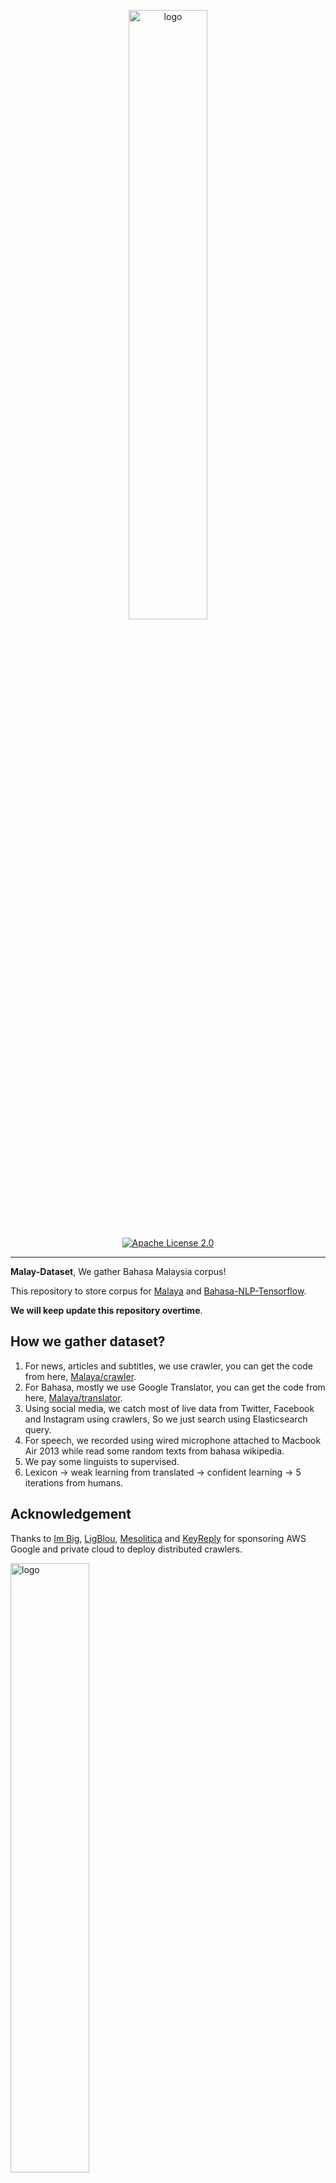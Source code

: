 <p align="center">
    <a href="#readme">
        <img alt="logo" width="50%" src="wordcloud.png">
    </a>
</p>
<p align="center">
  <a href="https://github.com/huseinzol05/Malaya-Dataset/blob/master/LICENSE"><img alt="Apache License 2.0" src="https://img.shields.io/badge/License-Apache--2.0-yellow.svg"></a>
</p>

---

**Malay-Dataset**, We gather Bahasa Malaysia corpus! 

This repository to store corpus for [Malaya](https://github.com/huseinzol05/Malaya) and [Bahasa-NLP-Tensorflow](https://github.com/huseinzol05/Bahasa-NLP-Tensorflow). 

**We will keep update this repository overtime**.

## How we gather dataset?

1. For news, articles and subtitles, we use crawler, you can get the code from here, [Malaya/crawler](https://github.com/huseinzol05/Malaya/tree/master/misc/crawl).
2. For Bahasa, mostly we use Google Translator, you can get the code from here, [Malaya/translator](https://github.com/huseinzol05/Malaya/tree/master/misc/translator).
3. Using social media, we catch most of live data from Twitter, Facebook and Instagram using crawlers, So we just search using Elasticsearch query.
4. For speech, we recorded using wired microphone attached to Macbook Air 2013 while read some random texts from bahasa wikipedia.
5. We pay some linguists to supervised.
6. Lexicon -> weak learning from translated -> confident learning -> 5 iterations from humans.

## Acknowledgement

Thanks to [Im Big](https://www.facebook.com/imbigofficial/), [LigBlou](https://www.facebook.com/ligblou), [Mesolitica](https://mesolitica.com/) and [KeyReply](https://www.keyreply.com/) for sponsoring AWS Google and private cloud to deploy distributed crawlers.

<img alt="logo" width="50%" src="https://malaya-dataset.s3-ap-southeast-1.amazonaws.com/ligblou-mesolitca-keyreply.png">

## Table of contents
  * [Corpus](#corpus)
    * [Audience Nationality](#audience-nationality)
    * [Translated Emotion](#Translated-Emotion)
    * [Twitter Emotion](#Twitter-Emotion)
    * [Gender](#gender)
    * [Insincere question](#insincere-question)
    * [Irony](#irony)
    * [Language Detection](#language-detection)
    * [Malaysia Entities](#malaysia-entities)
    * [Malaysia Topics](#malaysia-topics)
    * [Political landscape](#political-landscape)
    * [Sarcastic news-headline](#sarcastic-news-headline)
    * [Subjectivity](#subjectivity)
    * [Toxicity-small](#toxicity-small)
    * [Toxicity-large](#toxicity-large)
  * [Crawl](#crawl)
    * [Foodpanda](#foodpanda)
    * [Klook](#klook)
    * [IIUM-Confession](#iium-confession)
    * [Wattpad](#wattpad)
    * [Academia PDF](#academia-pdf)
    * [ticket2u](#ticket2u)
  * [Dictionary](#dictionary)
    * [73k English-Malay](#73k-english-malay)
    * [200k English-Malay](#200k-english-malay)
    * [90k synonym](#90k-synonym)
    * [Dictionary, 24550 unique words](#dictionary-24550-unique-words)
    * [Dialect](#dialect)
    * [Ngrams](#ngrams)
  * [Dumping](#dumping)
    * [Karangan sekolah](#karangan-sekolah)
    * [Wikipedia](#wikipedia-1)
    * [Instagram](#instagram)
    * [Twitter](#twitter-1)
    * [Public news](#public-news)
    * [Parliament](#parliament)
    * [Singlish text](#singlish-text)
    * [Singapore news](#singapore-news)
    * [Subtitle](#subtitle)
  * [English-Malay translation](#english-malay-translation)
  * [Lexicon](#lexicon)
    * [Sentiment](#sentiment)
    * [Emotion](#emotion)
  * [News](#news)
    * [Fake News](#fake-news)
    * [Crawled News](#crawled-news)
    * [30k News](#30k-news)
    * [Articles](#articles)
  * [Normalization](#normalization)
    * [Normalize](#normalize)
    * [Stemmer](#stemmer)
  * [Optical Character Recognition](#optical-character-recognition)
    * [Malay-to-Jawi](#malay-to-jawi)
    * [Malay handwriting (Satisfy-Regular)](#malay-handwriting-satisfy-regular)
  * [Question-Answer](#question-answer)
    * [General](#general)
    * [SQUAD](#squad)
    * [Natural Questions](#Natural-Questions)
  * [Sentiment](#sentiment-1)
    * [Local News](#local-news)
    * [Twitter](#twitter)
    * [Translated Twitter](#Translated-Twitter)
    * [Translated Multidomain](#Translated-Multidomain)
    * [Translated Polarity](#Translated-Polarity)
  * [Speech](#speech)
    * [Tolong sebut](#tolong-sebut)
    * [Wikipedia](#wikipedia)
    * [Manglish](#manglish)
  * [Summarization](#summarization)
    * [CNN News](#cnn-news)
    * [Gigawords](#gigawords)
    * [Multinews](#multinews)
    * [Semisupervised](#semisupervised)
  * [Tagging](#tagging)
    * [Dependency](#dependency)
    * [Part-of-Speech](#part-of-speech)
    * [Entities](#entities-json)
  * [Text-similarity](#text-similarity)
    * [Quora](#quora)
    * [SNLI](#snli)
  * [Suggestion](#suggestion)
  * [Citation](#citation)
  * [Donation](#donation)

## [Corpus](corpus)

#### [Audience Nationality](corpus/audience)

Total size: 246 KB

1. constituency
2. national

#### [Translated Emotion](corpus/emotion/translate)

Total size: 7.2 MB

1. Anger
2. Fear
3. Joy
4. Love
5. Sadness
6. Surprise

#### [Twitter Emotion](corpus/emotion/lexicon)

Total size: 27.4 MB

1. Anger, 108813 rows
2. Fear, 20316 rows
3. Happy, 30962 rows
4. love, 20783 rows
5. Sadness, 26468 rows
6. Surprise, 13107 rows

#### [Gender](corpus/gender)

Total size: 2.2 MB

1. Unknown
2. Male
3. Female
4. Brand

#### [Insincere question](corpus/insincere-question)

Total size: 60.4 MB

1. Negative
2. Positive

#### [Irony](corpus/irony)

Total size: 465 KB

1. Positive
2. Negative

#### [Language-detection](corpus/language-detection)

1. english
2. malay
3. indonesia
4. rojak
5. manglish
6. others

sublanguages,

1. malay
2. kedah
3. johor
4. melaka
5. terengganu
6. sarawak
7. negeri-sembilan
8. kelantan
9. pahang
10. perak
11. sabah

#### [Malaysia-entities](corpus/malaysia-entities)

Social media texts related to Malaysia entities.

Total size: 190.1 MB

<details><summary>Complete list (210 entities)</summary>

1. mahathir
2. anwar ibrahim
3. najib razak
4. pakatan harapan
5. syed saddiq
6. parti keadilan rakyat
7. umno
8. barisan nasional
9. parti islam semalaysia
10. nurul izzah
11. tunku ismail idris
12. mca
13. democratic action party
14. parti amanah
15. ppbm
16. mic
17. tun daim zainuddin
18. datuk seri abdul hadi awang
19. majlis pakatan harapan
20. wan azizah
21. parti pribumi bersatu malaysia
22. datuk seri azmin ali
23. datuk johari abdul
24. tengku razaleigh hamzah
25. tan sri dr rais yatim
26. rafizi ramli
27. bersatu
28. bernama
29. donald trump
30. perkasa
31. tan sri mokhzani mahathir
32. rais yatim
33. anthony loke siew fook
34. rosmah mansur
35. arul kanda
36. zeti aziz
37. robert kuok
38. hassan merican
39. ks jomo
40. jho low
41. kadir jasin
42. zakir naik
43. bung mokhtar
44. shafie apdal
45. ariff md yusof
46. felda
47. dato vida
48. jabatan perancangan bandar desa
49. jabatan perdana menteri malaysia
50. kementerian kewangan malaysia
51. kementerian dalam negeri malaysia
52. kementerian perdagangan dalam negeri hal ehwal pengguna malaysia
53. kementerian luar negeri malaysia
54. kementerian pertahanan malaysia
55. kementerian pendidikan malaysia
56. kementerian pembangunan luar bandar
57. kementerian kerja raya malaysia
58. kementerian kesihatan malaysia
59. kementerian komunikasi multimedia malaysia
60. kementerian perumahan kerajaan tempatan malaysia
61. kementerian pelancongan kebudayaan malaysia
62. kementerian pengangkutan malaysia
63. kementerian pembangunan wanita keluarga masyarakat malaysia
64. kementerian pertanian industri asas tani
65. kementerian perusahaan perladangan komoditi
66. kementerian perdagangan antarabangsa industri
67. kementerian sains teknologi inovasi malaysia
68. kementerian sumber manusia malaysia
69. kementerian sumber asli alam sekitar malaysia
70. kementerian wilayah persekutuan malaysia
71. kementerian tenaga teknologi hijau air malaysia
72. jabatan perkhidmatan awam malaysia
73. jabatan kemajuan islam (jakim) department of islamic development
74. jabatan parlimen malaysia
75. agensi kelayakan malaysia
76. agensi penguatkuasaan maritim malaysia
77. bahagian istiadat urusetia persidangan antarabangsa
78. bahagian hal ehwal undang-undang
79. bahagian kabinet perlembangan perhubungan antara kerajaan
80. bahagian kemajuan wilayah persekutuan perancangan lembah klang
81. bahagian keselamatan negara
82. bahagian pengurusan hartanah
83. bahagian pengurusan perkhidmatan sumber manusia
84. bahagian penyelidikan
85. biro bantuan guaman
86. biro pengaduan awam
87. biro tatanegara
88. istana negara
89. institut kefahaman islam malaysia
90. institut latihan kehakiman perundangan
91. pejabat ketua setiausaha negara
92. pejabat perdana menteri
93. jabatan peguam negara
94. majlis agama islam wilayah persekutuan
95. masjid negara
96. pejabat ketua pegawai keselamatan kerajaan malaysia
97. pejabat setiausaha persekutuan sabah
98. perpustakaan kuala lumpur
99. pejabat setiausaha persekutuan sarawak
100. lembaga tabung haji
101. penasihat sains
102. jabatan audit negara malaysia
103. jabatan pertahanan awam malaysia
104. suruhanjaya pengankutan awam darat
105. perbendaharaan malaysia
106. majlis tindakan ekonomik negara
107. jabatan perangkaan (jp) department of statistics
108. polis diraja malaysia
109. ikatan relawan rakyat malaysia
110. jabatan penjara malaysia
111. jabatan pendaftaran negara malaysia
112. lembaga penapisan filem
113. jabatan imigresen malaysia
114. suruhanjaya syarikat malaysia
115. suruhanjaya koperasi malaysia
116. perbadanan harta intelek malaysia
117. bank kerjasama rakyat malaysia
118. perbadanan nasional berhad
119. maktab koperasi malaysia
120. suruhanjaya persaingan malaysia
121. institut diplomasi hal ehwal luar negeri
122. angkatan tentera malaysia
123. tentera darat malaysia
124. tentera udara diraja malaysia
125. tentera laut diraja malaysia
126. program latihan khidmat negara
127. dewan bahasa pustaka
128. institut pendidikan guru malaysia
129. perbadanan tabung pendidikan tinggi nasional
130. institut terjemahan negara malaysia
131. kejora
132. felcra
133. risda
134. jabatan kerja raya malaysia
135. lembaga lebuhraya malaysia
136. lembaga jurutera malaysia
137. lembaga pembangunan industri pembinaan
138. institut jantung negara
139. klinik 1malaysia
140. insitut kanser negara
141. radio televisyen malaysia
142. suruhanjaya komunikasi multimedia malaysia
143. jabatan penerangan malaysia
144. jabatan perancangan bandar desa semenanjung malaysia
145. jabatan bomba penyelamat malaysia
146. jabatan perumahan negara
147. jabatan kerajaan tempatan
148. jabatan landskap negara
149. jabatan pengurusan sisa pepejal negara
150. tribunal perumahan pengurusan strata
151. perbadanan pengurusan sisa pepejal pembersihan awam
152. jabatan pelancongan malaysia
153. jabatan pengangkutan jalan
154. jabatan penerbangan awam
155. lembaga pelabuhan klang
156. jabatan laut malaysia
157. jabatan keselamatan jalan raya
158. lembaga pelabuhan kuantan
159. lembaga pelabuhan johor
160. lembaga pelabuhan pulau pinang
161. jabatan kebajikan masyarakat malaysia
162. institut penyelidikan kemajuan pertanian malaysia
163. lembaga kemajuan ikan malaysia
164. lembaga pemasaran pertanian persekutuan
165. jabatan pertanian malaysia
166. lembaga pertubuhan peladang
167. lembaga kemajuan pertanian kemubu
168. lembaga kemajuan pertanian muda
169. jabatan perikanan
170. jabatan perkhidmatan veterinar
171. lembaga perindustrian nanas malaysia
172. tabung ekonomi kumpulan usaha niaga
173. bank pertanian
174. lembaga minyak sawit malaysia
175. lembaga pembangunan pelaburan malaysia
176. agensi nuklear malaysia
177. institut penyelidikan teknologi nuklear malaysia
178. pusat sains negara
179. jabatan kimia malaysia
180. jabatan meteorologi malaysia
181. jabatan perkhidmatan awam
182. institut tadbiran awam negara
183. jabatan agama islam wilayah persekutuan
184. jabatan tenaga kerja semenanjung malaysia
185. jabatan alam sekitar
186. jabatan pengairan saliran
187. jabatan tanah galian wilayah persekutuan
188. jabatan perlindungan hidupan liar taman negara
189. dewan bandaraya kuala lumpur
190. perbadanan putrajaya
191. perbadanan labuan
192. jabatan bekalan air
193. jabatan perkhidmatan pembetungan
194. suruhanjaya tenaga
195. suruhanjaya perkhidmatan air negara
196. malaysian green technology corporation
197. yayasan hijau malaysia
198. mahkamah persekutuan
199. mahkamah syariah wilayah persekutuan
200. suruhanjaya perdagangan komoditi
201. suruhanjaya perkhidmatan awam
202. suruhanjaya perkhidmatan pendidikan
203. suruhanjaya pilihan raya
204. suruhanjaya pencegahan rasuah malaysia
205. tribunal perkhidmatan awam
206. unit khas teknologi tinggi
207. unit pemodenan tadbiran perancangan pengurusan malaysia
208. unit perancang ekonomi
209. unit penyelarasan pelaksanaan
210. urusetia persidangan antarabangsa protokol

</details>

#### [Malaysia Topics](corpus/malaysia-topics)

Social media texts related to Malaysia topics.

Total size: 322.4 MB

<details><summary>Complete list (249 topics)</summary>

1. ganja
2. orang asli
3. kaum cina
4. k-pop
5. kaum india
6. pos laju
7. hari raya aidilfitri
8. hari raya aidiladha
9. syarikat permulaan
10. isu tanah
11. kaum melayu
12. facebook
13. keluar parti
14. sabotaj parti
15. kotak undi
16. humanoid
17. kemalangan penumpang cedera
18. kemalangan maut
19. individu penjara
20. kes rogol
21. kes cabul
22. kes rompakan
23. kes ragut
24. cambridge analytica
25. kokain
26. bebas tahanan
27. sosial media
28. twitter
29. instagram
30. mati dipukul
31. pengedar dadah
32. kematian wabak
33. letupan bom
34. isu dadah
35. isu bmf
36. isu diesel
37. isu china
38. isu saudi arabia
39. unifi
40. piala thomas
41. fifa
42. bahasa pengaturcaraan
43. baling botol
44. perkahwinan kanak-kanak
45. produk berbahaya
46. musim durian
47. world cup
48. motogp
49. euro 2020
50. ask me a question
51. thai cave
52. racist
53. bola sepak
54. hockey
55. sepak takraw
56. reformasi
57. deepavali
58. chinese new year
59. lazada sells
60. shopee sells
61. e-sport
62. valve corporation
63. dota2
64. counter strike global-offensive
65. asean football organization
66. blackpink
67. kecurian kereta
68. kecurian motosikal
69. youtube rewind
70. pewdiepie
71. isu tiket
72. kuota haji
73. tsunami
74. kes lemas
75. kes buang bayi
76. kes pecah rumah
77. paedophilia
78. kes luar nikah
79. kes tangkap basah
80. kes bawah umur
81. pdrm
82. 1mdb
83. gst
84. sst
85. tiga penjuru
86. pilihan raya umum
87. pilihan raya kecil
88. pusat daerah mangundi
89. masalah air
90. rumah mampu milik
91. pendidikan
92. sekolah
93. universiti
94. maktab rendah sains mara
95. kesihatan
96. hutang negara
97. ekonomi
98. sosial
99. menteri besar kedah
100. menteri besar perak
101. menteri besar perlis
102. menteri besar selangor
103. menteri besar johor
104. menteri besar kelantan
105. menteri besar terengganu
106. menteri besar negeri sembilan
107. felda
108. kwsp
109. sosco
110. bank malaysia
111. bank negara
112. perdana menteri
113. timbalan perdana menteri
114. menteri dalam negeri
115. menteri kewangan
116. menteri pertahanan
117. menteri belia dan sukan
118. majlis penasihat
119. skim peduli sihat
120. ptptn
121. projek mega
122. gaji minimum
123. menyiasat skandal
124. highway tol
125. tabung haji
126. tentera malaysia
127. infrastruktur
128. kos sara hidup
129. pengangkutan awam
130. perkhidmatan awam
131. isu wanita
132. survei institut darul ehsan
133. inisiatif peduli rakyat
134. teknologi
135. internet
136. kecerdasan buatan
137. ahli dewan undangan negeri
138. suruhanjaya pilihan raya malaysia
139. kertas undi
140. akta pilihan raya
141. undi pos
142. undi rosak
143. harga minyak
144. petrol
145. subsidi kerajaan
146. mh370
147. gaji menteri
148. jabatan bubar
149. telekom malaysia
150. agama
151. lgbt
152. agama islam
153. masyarakat
154. liberalisme
155. kapitalisme
156. idealogi
157. parlimen
158. pusat transformasi bandar
159. institut diraja
160. tsunami fitnah
161. makro-ekonomi
162. mikro-ekonomi
163. pasaran saham malaysia
164. pendapatan negara
165. nilai ringgit jatuh
166. gaji median
167. bursa malaysia
168. malaysia baru
169. keluar parlimen
170. dewan rakyat
171. tabung harapan
172. isu singapura
173. isu rohingya
174. isu syria
175. malaysia-indonesia
176. isu gaza
177. isu palestin
178. isu yaman
179. harimau malaya
180. isu kuil
181. isu lynas
182. isu masjid
183. isu sosma
184. isu ecrl
185. royalti minyak
186. kes rasuah
187. kewangan dan perniagaan
188. saham dan komoditi
189. isu kerugian
190. bumiputera
191. alam sekitar
192. isu kemiskinan
193. sumber asli
194. pertanian malaysia
195. pertanian durian
196. pertanian padi
197. pertanian getah
198. pertanian kelapa sawit
199. pertanian pisang
200. pertanian nenas
201. akuakultur malaysia
202. hortikultur malaysia
203. icerd
204. yang di-pertuan agong
205. perlembagaan malaysia
206. malaysia airlines
207. malaysia airport
208. kuala lumpur international airport
209. malacca airport
210. bintulu airport
211. kota kinabalu airport
212. kuching airport
213. labuan airport
214. lahad datu airport
215. langkawi airport
216. limbang airport
217. miri airport
218. penang airport
219. sandakan airport
220. sibu airport
221. sultan abdul halim airport
222. sultan haji ahmad shah airport
223. sultan azlan shah airport
224. sultan ismail petra airport
225. sultan mahmud airport
226. tawau airport
227. tioman airport
228. anggota bomba
229. angkatan tentera darat
230. angkatan tentera laut
231. angkatan tentera udara
232. anggota ambulans
233. anggota polis
234. perkhidmatan kehakiman
235. perkhidmatan am persekutuan
236. industri 4.0
237. kumpulan pengganas tempatan
238. kumpulan pengganas asing
239. sultan selangor
240. sultan kedah
241. sultan kelantan
242. sultan perlis
243. sultan johor
244. sultan negeri sembilan
245. sultan terengganu
246. pemilihan agong
247. isu plastik
248. gejala sosial
249. isytihar darurat

</details>

#### [Sarcastic news-headline](corpus/sarcastic-news-headline)

Total size: 1.78 MB

1. Positive
2. Negative

#### [Subjectivity](corpus/subjectivity)

Total size: 1.4 MB

1. Positive
2. Negative

#### [Toxicity-small](corpus/toxicity-small)

Total size: 69 MB

Toxicity-small is multilabels and multiclasses, prefer to use sigmoid / logistic.

1. toxic
2. severe toxic
3. obscene
4. threat
5. insult
6. identity hate

#### [Toxicity-large](corpus/toxicity-large)

Total size: 640 MB

Toxicity-large is multilabels and multiclasses, prefer to use sigmoid / logistic.

1. severe toxic
2. obscene
3. identity attack
4. insult
5. threat
6. asian
7. atheist
8. bisexual
9. black
10. buddhist
11. christian
12. female
13. heterosexual
14. hindu
15. homosexual, gay or lesbian
16. intellectual or learning disability
17. jewish
18. latino
19. male
20. muslim
21. other disability
22. other gender
23. other race or ethnicity
24. other religion
25. other sexual orientation
26. physical disability
27. psychiatric or mental illness
28. transgender
29. white
30. malay
31. chinese

#### [Political landscape](corpus/political-landscape)

Total size: 2 MB

1. Kerajaan (BN)
2. Pembangkang (PAS, DAP, PKR)

## [Crawl](crawl)

**This is crawled data, proceed with caution**.

#### [Foodpanda](crawl/foodpanda)

Crawled up to 4697 restaurants registered in https://www.foodpanda.my/.

Contain location, restaurant name, star rating, characteristics, delivery methods and food descriptions.

Total size: 94.1 MB

#### [Klook](crawl/klook)

Crawled up to 200 interesting locations from MY and SG klook.

Total size: 10.3 MB

#### [IIUM-Confession](crawl/iium-confession)

Crawled up to 20k confession posts.

Total size: 75.1 MB

#### [Wattpad](crawl/wattpad)

Crawled using keywords,

1. melayu
2. malaysia
3. seram
4. hantu
5. puisi
6. sajak
7. cerita

Crawled up to 7k fiction stories.

Total size: 97 MB

#### [Academia PDF](crawl/pdf)

Crawled up to 224 pdfs related to,

1. melayu
2. sejarah
3. etnik
4. bahasa
5. politik
6. makanan
7. idealogi

Total size: 50 MB

#### [ticket2u](crawl/ticket2u)

Contains 4282 events in Malaysia from 2017,

```python
{'row': {'rownum': '4282',
  'rowtotal': '4282',
  'rowpp': '18',
  'link': 'https://www.ticket2u.com.my/event/10223/emi-business-networking-3.0',
  'time': '4:00PM',
  'avatar': 'https://www.ticket2u.com.my/upload/event/listing/0-10223-8ce30523-200c-4bfa-98a9-daadd142989b-GYQ6_X.jpg',
  'datefrom106': '26 Oct 2017',
  'dateto106': '26 Oct 2017',
  'day': 'Thursday',
  'date': '26',
  'month': 'Oct',
  'year': '2017',
  'datefrom': '2017-10-26T16:00:00',
  'dateto': '2017-10-26T19:00:00',
  'active': '1',
  'id': '10223',
  'name': 'EMI Business Networking 3.0',
  'titlename': 'EMI Business Networking 3.0',
  'excerpt': '',
  'pid': '0',
  'basecurrency': 'RM',
  'online': '0',
  'countryid': '1',
  'stateid': '1',
  'areaid': '0',
  'locname': 'Denai Alam Recreational and Riding Club',
  'statename': 'WP Kuala Lumpur',
  'latitude': '3.150970999999999',
  'type': '619',
  'regboo': '0',
  'pricefrom': '75.00',
  'longitude': '101.51955099999998',
  'eventcat': 'Business Sharing and Networking Event',
  'eventcatcode': 'business',
  'eventsubcat': 'Networking',
  'eventsubcatcode': 'networking',
  'showdate': '1',
  'exclusive': '0',
  'notexclusive': '0',
  'issaleend': '1',
  'status': 'expired'}}
```

## [Dictionary](dictionary)

**_Not an official released from Dewan Bahasa._**

#### 73k English-Malay

Total size: 1.1 MB

Originally posted by Facebook, https://dl.fbaipublicfiles.com/arrival/dictionaries/en-ms.txt

#### [200k English-Malay](dictionary/200k-english-malay)

Total size: 6.9 MB

#### [90k synonym](dictionary/synonym)

Total size: 4.7 MB    

#### [Dictionary, 24550 unique words](dictionary/dictionary)

Total size: 428 KB

#### [Dialect](dictionary/dialect)

Glossaries for,

1. johor
2. kedah
3. kelantan
4. negeri sembilan
5. melaka
6. pahang
7. penang
8. sukuan

Its a html table structure from http://prpm.dbp.gov.my/Cari1?keyword=%3d&d=150348&

#### [Ngrams](dictionary/ngram)

Total size: 92 MB

Unigram and Bigram collected from news, structure,
```python
{'saya': 1000}
```

## [Dumping](dumping)

#### [Karangan sekolah](dumping/karangan-sekolah)

Total size: 221 KB

#### Wikipedia

Total size: 240.2 MB, 1663373 sentences, [download link](https://huseinhouse-storage.s3-ap-southeast-1.amazonaws.com/bert-bahasa/dumping-wiki-6-july-2019.json).

Total size: 255.1 MB, 1303844 sentences, [download link](https://huseinhouse-storage.s3-ap-southeast-1.amazonaws.com/bert-bahasa/dumping-wiki-20-july-2019.json).

**RAW**, Total size: 243.2 MB, 1748387 sentences, [download link](https://malaya-dataset.s3-ap-southeast-1.amazonaws.com/wikidump1-raw.json)

#### Instagram

Total size: 418.2 MB, 695571 sentences, [download link](https://huseinhouse-storage.s3-ap-southeast-1.amazonaws.com/bert-bahasa/dumping-instagram-6-july-2019.json).

#### [Twitter](dumping/twitter)

Total size: 3236.5 MB

#### Public news

Total size: 57.7 MB, 399251 sentences, [download link](https://huseinhouse-storage.s3-ap-southeast-1.amazonaws.com/bert-bahasa/dumping-news-6-july-2019.json).

#### Parliament

Total size: 46.7 MB, 252095 sentences, [download link](https://huseinhouse-storage.s3-ap-southeast-1.amazonaws.com/bert-bahasa/dumping-parliament-7-july-2019.json).

#### Singlish text

Singlish is a mix of Chinese, Bahasa, Tamil and majority English, singaporean slang.

Random crawled from different singaporean websites and blogs.

Total size: 1.2 GB, 19870766 sentences, [download link](https://huseinhouse-storage.s3-ap-southeast-1.amazonaws.com/bert-bahasa/singlish.txt).

Contributed by [brytjy](https://github.com/brytjy).

#### Singapore news

Total size: 213.1 MB, 1760382 sentences, [download link](https://huseinhouse-storage.s3-ap-southeast-1.amazonaws.com/bert-bahasa/sg-news.txt).

Contributed by [brytjy](https://github.com/brytjy).

#### [Subtitle](dumping/subtitle)

Total size: 1.5 MB

#### [Common-crawl](dumping/common-crawl)

List of `mse` language websites only. 

Total index size: 25.6 MB

Total website size: ~7.0 GB

**Please contact me personally to get entire data related**.

## [English-Malay translation](english-malay)

**Output from Google Translate.**

Total size: 91.2 MB

## [Lexicon](lexicon)

Malaya provided lexicon generator to induce new lexicons, https://malaya.readthedocs.io/en/latest/Lexicon.html

#### [sentiment](lexicon/sentiment.json)

```python
{'negative': ['str1','str2'], 'positive': ['str3','str4']}
```

#### [emotion](lexicon/emotion.json)

```python
{'anger': ['str1'], 'fear': ['str2'], 'joy': ['str3'], 'love': ['str4'], 'sadness': ['str5'], 'surprise': ['str6']}
```

## [News](news)

#### [Fake News](news/fake-news)

Total size: 122.2 MB

1. Negative
2. Positive

Malaysia fake news, contributed by [syazanihussin](https://github.com/syazanihussin/FLUX/tree/master/data)

#### [30k News](news/news-30k)

Total size: 66.6 MB

Crawled on Google news using these keywords,

```python
strings = [
    'bank negara OR kewangan malaysia OR kementerian kewangan',
    'mata wang malaysia OR bon malaysia OR saham malaysia',
    'perdagangan malaysia OR ekonomi malaysia OR sosial malaysia',
    'kementerian malaysia',
    'kaum melayu OR kaum cina',
    'stock market malaysia OR saham malaysia',
    'malaysia parliament OR parlimen malaysia',
    'asia OR asean',
    'malaysia property OR hartanah malaysia',
    'artis OR wanita',
    'pendidikan OR kesihatan OR infrastruktur'
    'dr mahathir OR wan zizah OR lim guan eng OR muhyiddin OR mohamad sabu OR azmin ali',
    'umno OR pkr OR mic OR barisan nasional OR parti amanah OR dap',
    'isu kerajaan OR isu pembangkang',
    'politik OR malaysia OR dunia OR bisnes',
    'sukan OR hiburan OR teknologi OR gaya hidup OR automotif'
    'johor OR kedah OR kelantan OR melaka',
    'negeri sembilan OR pahang OR pulau pinang OR perak',
    'perlis OR sabah OR sarawak OR selangor',
    'terengganu OR kuala lumpur OR labuan OR putrajaya',
]
```

#### [Crawled News](news/news-new)

Total size: 523.2 MB

<details><summary>Complete list (701 news)</summary>

1. Perayaan Cahaya
2. Perayaan Ponggal
3. Tahun Baru Hindu
4. angkat berat
5. anjing
6. antarabangsa
7. aplikasi malaysia
8. arnab
9. aset digital
10. babi
11. baca buku
12. badak sumbu
13. banjir
14. berenang
15. bina badan
16. bola baling
17. bola jaring
18. bola keranjang
19. boling padang
20. buaya
21. bulan
22. burung
23. dakwah islam
24. disinfeksi
25. dunia islam
26. ekonomi islam
27. gajah
28. galaksi
29. gelandangan
30. godam
31. hari krismas
32. harimau
33. hoki padang
34. hujan
35. ikan
36. islam nusantara
37. isu 1mdb
38. isu Suku Bagahak
39. isu Suku Bajau
40. isu Suku Brunei
41. isu Suku Iban
42. isu Suku Idahan
43. isu Suku Iranun
44. isu Suku Kadazandusun
45. isu Suku Lundayeh
46. isu Suku Murut
47. isu Suku Suluk
48. isu Suku Tidong
49. isu afghanistan
50. isu afrika
51. isu agama islam
52. isu agama
53. isu agensi kelayakan malaysia
54. isu agensi nuklear malaysia
55. isu agensi penguatkuasaan maritim malaysia
56. isu ahli dewan undangan negeri
57. isu airasia
58. isu akta pilihan raya
59. isu akuakultur malaysia
60. isu alam sekitar
61. isu amerika
62. isu anggota ambulans
63. isu anggota bomba
64. isu anggota polis
65. isu angkatan tentera laut
66. isu angkatan tentera malaysia
67. isu angkatan tentera udara
68. isu anthony loke siew fook
69. isu anwar ibrahim
70. isu apple
71. isu arab
72. isu argentina
73. isu ariff md yusof
74. isu arul kanda
75. isu asean football organization
76. isu ask me a question
77. isu australia
78. isu axiata
79. isu ayam penyet
80. isu ayam
81. isu baba dan nyonya
82. isu bahagian hal ehwal undang-undang
83. isu bahagian kabinet perlembangan perhubungan antara kerajaan
84. isu bahagian kemajuan wilayah persekutuan perancangan lembah klang
85. isu bahagian keselamatan negara
86. isu bahagian pengurusan hartanah
87. isu bahagian pengurusan perkhidmatan sumber manusia
88. isu bahagian penyelidikan
89. isu bahasa pengaturcaraan
90. isu baling botol
91. isu bangladesh
92. isu bank kerjasama rakyat malaysia
93. isu bank malaysia
94. isu bank negara
95. isu bank pertanian
96. isu barisan nasional
97. isu bebas tahanan
98. isu berjaya group
99. isu bernama
100. isu bersatu
101. isu bihun sup
102. isu bintulu airport
103. isu biro bantuan guaman
104. isu biro pengaduan awam
105. isu biro tatanegara
106. isu blackpink
107. isu bmw
108. isu bola sepak
109. isu boling
110. isu brazil
111. isu brunei
112. isu bumi
113. isu bumiputera
114. isu bung mokhtar
115. isu bursa malaysia
116. isu cambodia
117. isu cambridge analytica
118. isu celcom
119. isu chinese new year
120. isu cikgu
121. isu cimb
122. isu colombia
123. isu costa Rica
124. isu counter strike global-offensive
125. isu covid
126. isu cukai
127. isu daging
128. isu dato vida
129. isu datuk johari abdul
130. isu datuk seri abdul hadi awang
131. isu datuk seri azmin ali
132. isu deepavali
133. isu democratic action party
134. isu denmark
135. isu dewan bahasa pustaka
136. isu dewan bandaraya kuala lumpur
137. isu dewan rakyat
138. isu diabetes
139. isu digi
140. isu doktor
141. isu donald trump
142. isu dota2
143. isu e-sport
144. isu ekonomi
145. isu eropah
146. isu euro 2020
147. isu facebook
148. isu felcra
149. isu felda
150. isu fifa
151. isu finland
152. isu foodpanda
153. isu futsal
154. isu gaji median
155. isu gaji menteri
156. isu gaji minimum
157. isu gamuda berhad
158. isu ganja
159. isu gejala sosial
160. isu german
161. isu gimnastik
162. isu golf
163. isu google
164. isu grab
165. isu grabfood
166. isu gst
167. isu halal
168. isu harga minyak
169. isu hari raya aidiladha
170. isu hari raya aidilfitri
171. isu harimau malaya
172. isu hassan merican
173. isu highway tol
174. isu hockey
175. isu honda
176. isu hortikultur malaysia
177. isu humanoid
178. isu hutang negara
179. isu ibm
180. isu icerd
181. isu idealogi
182. isu ikan
183. isu ikatan relawan rakyat malaysia
184. isu ikea
185. isu india
186. isu individu penjara
187. isu indonesia
188. isu industri 4.0
189. isu infrastruktur
190. isu inisiatif peduli rakyat
191. isu insitut kanser negara
192. isu instagram
193. isu institut diplomasi hal ehwal luar negeri
194. isu institut diraja
195. isu institut jantung negara
196. isu institut kefahaman islam malaysia
197. isu institut latihan kehakiman perundangan
198. isu institut pendidikan guru malaysia
199. isu institut penyelidikan kemajuan pertanian malaysia
200. isu institut penyelidikan teknologi nuklear malaysia
201. isu institut tadbiran awam negara
202. isu institut terjemahan negara malaysia
203. isu internet
204. isu iran
205. isu iraq
206. isu israel
207. isu istana negara
208. isu isu badminton
209. isu isu bmf
210. isu isu china
211. isu isu dadah
212. isu isu diesel
213. isu isu ecrl
214. isu isu gaza
215. isu isu kemiskinan
216. isu isu kerugian
217. isu isu kuil
218. isu isu lynas
219. isu isu masjid
220. isu isu palestin
221. isu isu plastik
222. isu isu rohingya
223. isu isu saudi arabia
224. isu isu singapura
225. isu isu sosma
226. isu isu syria
227. isu isu tanah
228. isu isu tiket
229. isu isu wanita
230. isu isu yaman
231. isu isytihar darurat
232. isu itali
233. isu jabatan agama islam wilayah persekutuan
234. isu jabatan audit negara malaysia
235. isu jabatan bekalan air
236. isu jabatan bomba penyelamat malaysia
237. isu jabatan bubar
238. isu jabatan imigresen malaysia
239. isu jabatan kebajikan masyarakat malaysia
240. isu jabatan kemajuan islam (jakim) department of islamic development
241. isu jabatan kerajaan tempatan
242. isu jabatan kerja raya malaysia
243. isu jabatan keselamatan jalan raya
244. isu jabatan kimia malaysia
245. isu jabatan landskap negara
246. isu jabatan laut malaysia
247. isu jabatan meteorologi malaysia
248. isu jabatan parlimen malaysia
249. isu jabatan peguam negara
250. isu jabatan pelancongan malaysia
251. isu jabatan pendaftaran negara malaysia
252. isu jabatan penerangan malaysia
253. isu jabatan penerbangan awam
254. isu jabatan pengairan saliran
255. isu jabatan pengangkutan jalan
256. isu jabatan pengurusan sisa pepejal negara
257. isu jabatan penjara malaysia
258. isu jabatan perancangan bandar desa semenanjung malaysia
259. isu jabatan perancangan bandar desa
260. isu jabatan perdana menteri malaysia
261. isu jabatan perikanan
262. isu jabatan perkhidmatan awam malaysia
263. isu jabatan perkhidmatan awam
264. isu jabatan perkhidmatan pembetungan
265. isu jabatan perkhidmatan veterinar
266. isu jabatan perlindungan hidupan liar taman negara
267. isu jabatan pertahanan awam malaysia
268. isu jabatan pertanian malaysia
269. isu jabatan perumahan negara
270. isu jabatan tanah galian wilayah persekutuan
271. isu jabatan tenaga kerja semenanjung malaysia
272. isu jepun
273. isu jho low
274. isu jordan
275. isu k-pop
276. isu kadir jasin
277. isu kahwin
278. isu kapitalisme
279. isu kaum cina
280. isu kaum india
281. isu kaum melayu
282. isu kecerdasan buatan
283. isu kecurian kereta
284. isu kecurian motosikal
285. isu kejora
286. isu keluar parlimen
287. isu keluar parti
288. isu kemalangan maut
289. isu kemalangan penumpang cedera
290. isu kematian wabak
291. isu kementerian dalam negeri malaysia
292. isu kementerian kerja raya malaysia
293. isu kementerian kesihatan malaysia
294. isu kementerian kewangan malaysia
295. isu kementerian komunikasi multimedia malaysia
296. isu kementerian luar negeri malaysia
297. isu kementerian pelancongan kebudayaan malaysia
298. isu kementerian pembangunan luar bandar
299. isu kementerian pembangunan wanita keluarga masyarakat malaysia
300. isu kementerian pendidikan malaysia
301. isu kementerian pengangkutan malaysia
302. isu kementerian perdagangan antarabangsa industri
303. isu kementerian perdagangan dalam negeri hal ehwal pengguna malaysia
304. isu kementerian pertahanan malaysia
305. isu kementerian pertanian industri asas tani
306. isu kementerian perumahan kerajaan tempatan malaysia
307. isu kementerian perusahaan perladangan komoditi
308. isu kementerian sains teknologi inovasi malaysia
309. isu kementerian sumber asli alam sekitar malaysia
310. isu kementerian sumber manusia malaysia
311. isu kementerian tenaga teknologi hijau air malaysia
312. isu kementerian wilayah persekutuan malaysia
313. isu kereta
314. isu kertas undi
315. isu kes bawah umur
316. isu kes buang bayi
317. isu kes cabul
318. isu kes lemas
319. isu kes luar nikah
320. isu kes pecah rumah
321. isu kes ragut
322. isu kes rasuah
323. isu kes rogol
324. isu kes rompakan
325. isu kes tangkap basah
326. isu kesihatan
327. isu kewangan dan perniagaan
328. isu kfc
329. isu khazanah
330. isu klinik 1malaysia
331. isu kokain
332. isu korea selatan
333. isu korea utara
334. isu kos sara hidup
335. isu kota kinabalu airport
336. isu kotak undi
337. isu ks jomo
338. isu kuala lumpur international airport
339. isu kuching airport
340. isu kumpulan pengganas asing
341. isu kumpulan pengganas tempatan
342. isu kuota haji
343. isu kwsp
344. isu labuan airport
345. isu lahad datu airport
346. isu laksa
347. isu langkawi airport
348. isu laos
349. isu lazada sells
350. isu lembaga jurutera malaysia
351. isu lembaga kemajuan ikan malaysia
352. isu lembaga kemajuan pertanian kemubu
353. isu lembaga kemajuan pertanian muda
354. isu lembaga lebuhraya malaysia
355. isu lembaga minyak sawit malaysia
356. isu lembaga pelabuhan johor
357. isu lembaga pelabuhan klang
358. isu lembaga pelabuhan kuantan
359. isu lembaga pelabuhan pulau pinang
360. isu lembaga pemasaran pertanian persekutuan
361. isu lembaga pembangunan industri pembinaan
362. isu lembaga pembangunan pelaburan malaysia
363. isu lembaga penapisan filem
364. isu lembaga perindustrian nanas malaysia
365. isu lembaga pertubuhan peladang
366. isu lembaga tabung haji
367. isu letupan bom
368. isu lgbt
369. isu lhdn
370. isu liberalisme
371. isu mahathir
372. isu mahkamah persekutuan
373. isu mahkamah syariah wilayah persekutuan
374. isu majlis agama islam wilayah persekutuan
375. isu majlis pakatan harapan
376. isu majlis penasihat
377. isu majlis tindakan ekonomik negara
378. isu makanan malaysia
379. isu makro-ekonomi
380. isu maktab koperasi malaysia
381. isu maktab rendah sains mara
382. isu malacca airport
383. isu malaysia airlines
384. isu malaysia airport
385. isu malaysia baru
386. isu malaysia-indonesia
387. isu malaysian green technology corporation
388. isu malware
389. isu masalah air
390. isu masjid negara
391. isu masyarakat
392. isu mati dipukul
393. isu maybank
394. isu mca
395. isu mcdonald
396. isu media prima
397. isu memorandum
398. isu menteri belia dan sukan
399. isu menteri besar johor
400. isu menteri besar kedah
401. isu menteri besar kelantan
402. isu menteri besar negeri sembilan
403. isu menteri besar perak
404. isu menteri besar perlis
405. isu menteri besar selangor
406. isu menteri besar terengganu
407. isu menteri dalam negeri
408. isu menteri kewangan
409. isu menteri pertahanan
410. isu menyiasat skandal
411. isu mercedes
412. isu mesir
413. isu mexico
414. isu mh370
415. isu mic
416. isu microsoft
417. isu mikro-ekonomi
418. isu minyak
419. isu miri airport
420. isu motogp
421. isu motosikal
422. isu mrsm
423. isu muhyiddin
424. isu murtabak
425. isu musim durian
426. isu myanmar
427. isu mydin
428. isu najib razak
429. isu nasa
430. isu nasi dagang
431. isu nasi kandar
432. isu nasi kerabu
433. isu nasi
434. isu nepal
435. isu new zealand
436. isu nilai ringgit jatuh
437. isu novel
438. isu nurul izzah
439. isu orang asli
440. isu paedophilia
441. isu pakatan harapan
442. isu pakistan
443. isu palestin
444. isu parlimen
445. isu parti amanah
446. isu parti islam semalaysia
447. isu parti keadilan rakyat
448. isu parti pribumi bersatu malaysia
449. isu pasaran saham malaysia
450. isu pdrm
451. isu pejabat ketua pegawai keselamatan kerajaan malaysia
452. isu pejabat ketua setiausaha negara
453. isu pejabat perdana menteri
454. isu pejabat setiausaha persekutuan sabah
455. isu pejabat setiausaha persekutuan sarawak
456. isu pelancongan malaysia
457. isu pemilihan agong
458. isu penang airport
459. isu penasihat sains
460. isu pendapatan negara
461. isu pendidikan
462. isu pengangkutan awam
463. isu pengedar dadah
464. isu perabot
465. isu perancis
466. isu perbadanan harta intelek malaysia
467. isu perbadanan labuan
468. isu perbadanan nasional berhad
469. isu perbadanan pengurusan sisa pepejal pembersihan awam
470. isu perbadanan putrajaya
471. isu perbadanan tabung pendidikan tinggi nasional
472. isu perbendaharaan malaysia
473. isu perdana menteri
474. isu perkahwinan kanak-kanak
475. isu perkasa
476. isu perkhidmatan am persekutuan
477. isu perkhidmatan awam
478. isu perkhidmatan kehakiman
479. isu perlembagaan malaysia
480. isu perodua
481. isu perpustakaan kuala lumpur
482. isu pertanian durian
483. isu pertanian getah
484. isu pertanian kelapa sawit
485. isu pertanian malaysia
486. isu pertanian nenas
487. isu pertanian padi
488. isu pertanian pisang
489. isu petrol
490. isu petronas
491. isu pewdiepie
492. isu piala thomas
493. isu pilihan raya kecil
494. isu pilihan raya umum
495. isu ping pong
496. isu plus
497. isu polis diraja malaysia
498. isu portugal
499. isu pos laju
500. isu pos malaysia
501. isu pos
502. isu ppbm
503. isu prasarana
504. isu privasi
505. isu produk berbahaya
506. isu program latihan khidmat negara
507. isu projek mega
508. isu ptptn
509. isu pusat daerah mangundi
510. isu pusat sains negara
511. isu pusat transformasi bandar
512. isu racist
513. isu radio televisyen malaysia
514. isu rafizi ramli
515. isu rais yatim
516. isu reformasi
517. isu rhb
518. isu risda
519. isu robert kuok
520. isu rohingya
521. isu rosmah mansur
522. isu roti canai
523. isu royalti minyak
524. isu rumah mampu milik
525. isu rusia
526. isu sabotaj parti
527. isu saham dan komoditi
528. isu sahur
529. isu sandakan airport
530. isu saudi
531. isu sekolah
532. isu sepak takraw
533. isu shafie apdal
534. isu shopee sells
535. isu sibu airport
536. isu sime darby
537. isu sirim
538. isu skim peduli sihat
539. isu sosco
540. isu sosial media
541. isu sosial
542. isu ssm
543. isu sst
544. isu starbucks
545. isu subsidi kerajaan
546. isu sultan abdul halim airport
547. isu sultan azlan shah airport
548. isu sultan haji ahmad shah airport
549. isu sultan ismail petra airport
550. isu sultan johor
551. isu sultan kedah
552. isu sultan kelantan
553. isu sultan mahmud airport
554. isu sultan negeri sembilan
555. isu sultan perlis
556. isu sultan selangor
557. isu sultan terengganu
558. isu sumber asli
559. isu sungai
560. isu sunway
561. isu suruhanjaya komunikasi multimedia malaysia
562. isu suruhanjaya koperasi malaysia
563. isu suruhanjaya pencegahan rasuah malaysia
564. isu suruhanjaya pengankutan awam darat
565. isu suruhanjaya perdagangan komoditi
566. isu suruhanjaya perkhidmatan air negara
567. isu suruhanjaya perkhidmatan awam
568. isu suruhanjaya perkhidmatan pendidikan
569. isu suruhanjaya persaingan malaysia
570. isu suruhanjaya pilihan raya malaysia
571. isu suruhanjaya pilihan raya
572. isu suruhanjaya syarikat malaysia
573. isu suruhanjaya tenaga
574. isu survei institut darul ehsan
575. isu sweden
576. isu syarikat permulaan
577. isu syarikat
578. isu syed saddiq
579. isu syria
580. isu tabung ekonomi kumpulan usaha niaga
581. isu tabung haji
582. isu tabung harapan
583. isu taekwondo
584. isu tan sri dr rais yatim
585. isu tan sri mokhzani mahathir
586. isu tawau airport
587. isu teknologi
588. isu telefon
589. isu telegram
590. isu telekom malaysia
591. isu tengku razaleigh hamzah
592. isu tenis
593. isu tentera darat malaysia
594. isu tentera laut diraja malaysia
595. isu tentera malaysia
596. isu tentera udara diraja malaysia
597. isu thai cave
598. isu tiga penjuru
599. isu timbalan perdana menteri
600. isu tioman airport
601. isu toyota
602. isu tribunal perkhidmatan awam
603. isu tribunal perumahan pengurusan strata
604. isu trojan
605. isu tsunami fitnah
606. isu tsunami
607. isu tun daim zainuddin
608. isu tunku ismail idris
609. isu turki
610. isu twitter
611. isu u mobile
612. isu uem
613. isu umno
614. isu undi pos
615. isu undi rosak
616. isu unifi
617. isu unit khas teknologi tinggi
618. isu unit pemodenan tadbiran perancangan pengurusan malaysia
619. isu unit penyelarasan pelaksanaan
620. isu unit perancang ekonomi
621. isu united kingdom
622. isu universiti
623. isu ustaz
624. isu ustazah
625. isu vaksin
626. isu valve corporation
627. isu vietnam
628. isu wan azizah
629. isu whatsapp
630. isu world cup
631. isu yaman
632. isu yang di-pertuan agong
633. isu yayasan hijau malaysia
634. isu youtube rewind
635. isu youtube
636. isu ytl
637. isu zakir naik
638. isu zeti aziz
639. jururawat
640. jurutera
641. kambing
642. kecerdasan buatan
643. kelahiran jesus
644. kelawar
645. kemalangan
646. kemarau
647. kerajaan adil
648. kerajaan prihatin
649. kerajaan sayang
650. kerajaan zalim
651. kes dera
652. kes positif
653. kucing
654. kuda
655. landak
656. lapangan terbang
657. lelaki
658. lembu
659. lohong hitam
660. lumba basikal
661. makanan segera
662. mata air
663. mata wang digital
664. mata wang kripto
665. mata wang malaysia
666. mata wang
667. memanah
668. menembak
669. menganggur
670. monyet
671. musang
672. nasional berhad
673. olahraga
674. parti bersatu
675. peluang pekerjaan
676. pencemaran air
677. pencemaran udara
678. pengaturcaraan
679. perahu layar
680. perayaan Hari Gawai
681. perempuan
682. permainan
683. pesawat
684. pinjaman bank
685. pinjaman islam
686. ragbi
687. rusa
688. saham syarikat
689. sanitasi
690. sejarah islam
691. sejarah nabi
692. silat
693. singa
694. strategi bisnes
695. strategi perniagaan
696. sukan elektronik
697. swasta
698. tanda kiamat
699. tenaga nasional
700. tinju
701. zirafah

</details>

#### [Articles](news/articles)

Total size: 3.1 MB

1. Filem
2. Kerajaan
3. Pembelajaran
4. Pendidikan
5. Sekolah

## [Normalization](normalization)

#### [Normalize](normalization/normalize)

Total size: 2.6 MB

#### [Stemmer](normalization/stemmer)

Total size: 6.5 MB

1. News stemming
2. Wikipedia stemming

## [Optical Character Recognition](ocr)

#### Malay-to-Jawi

Total size: 445.3 MB

Dataset is simple, malay label can get from the name [idola.png](ocr/idola.png).

![alt text](ocr/idola.png)

#### Malay handwriting (Satisfy-Regular)

Total size: 194.4 MB

Dataset is simple, malay label can get from the name [syarif.png](ocr/syarif.png).

![alt text](ocr/syarif.png)

## [Question-Answer](question-answer)

#### [General](question-answer/general)

Total size: 2.5 MB

```
1 mary pergi ke taman. 2 mary pergi ke dapur. 3 husein kembali ke pejabat.
4 husein perjalanan ke lorong. 5 jeff kembali ke bilik tidur. 6 fred berpindah ke lorong.
7 husein berpindah ke bilik mandi. 8 jeff kembali ke taman. 9 jeff kembali ke dapur.
10 fred kembali ke taman. 11 mary mendapat bola sepak di sana. 12 mary menyerahkan bola sepak kepada jeff.
13 apa yang mary berikan kepada jeff? <> bola sepak <> 12.
14 husein kembali ke lorong. 15 jeff kembali ke bilik tidur. 16 apa yang mary berikan kepada jeff? <> bola sepak <> 12.
17 fred berpindah ke bilik mandi. 18 mary mengambil susu di sana. 19 apa yang mary berikan kepada jeff? <> bola sepak <> 12.
20 fred pergi ke dapur. 21 mary menyerahkan susu itu kepada fred. 22 siapa yang memberikan susu itu kepada fred? <> mary <> 21.
23 fred berpindah ke lorong. 24 jeff pergi ke pejabat. 25 siapa yang mary memberikan susu itu? <> fred <> 21
```

#### [SQUAD](question-answer/squad)

Total size: 129.1MB

**Translating still in progress**.

Originally from [SQUAD (Stanford Question Answering Dataset)](https://rajpurkar.github.io/SQuAD-explorer/).

Allow to translate to different language, [stated here](https://groups.google.com/forum/#!searchin/squad-stanford-qa/translate%7Csort:date/squad-stanford-qa/tLNlhhMZIFM/x9il9aF2CgAJ), and distributed under the [CC BY-SA 4.0 license](http://creativecommons.org/licenses/by-sa/4.0/legalcode).

#### [Natural Questions](question-answer/natural-questions)

Total size: 8MB

Originally from [Natural Questions](https://ai.google.com/research/NaturalQuestions/).

## [Sentiment](sentiment)

#### [Local News](sentiment/news-sentiment)

Total size: 496 KB

1. Positive
2. Negative

#### [Twitter](sentiment/semi-supervised/twitter)

Total size: 519.4 MB

1. Positive, 1085719 sentences
2. Negative, 3463771 sentences

#### [Translated Twitter](sentiment/translate/twitter-sentiment)

Total size: 50.6 MB

1. Positive
2. Negative

#### [Translated Multidomain](sentiment/translate/multidomain-sentiment)

Total size: 159 KB

1. Amazon review, Positive and Negative
2. IMDB review, Positive and Negative
3. Yelp review, Positive and Negative

#### [Translated Polarity](sentiment/translate/polarity)

Total size: 1.3 MB

1. Positive
2. Negative

## [Speech](speech)

#### [Tolong sebut](speech/sebut-perkataan)

Total size: 276 MB

**Voices contributed by**,

1. `sebut-perkataan-man` voices by [Husein Zolkepli](https://www.linkedin.com/in/husein-zolkepli/)
2. `tolong-sebut` voices by [Khalil Nooh](https://www.linkedin.com/in/khalilnooh/)
3. `sebut-perkataan-woman` voices by [Mas Aisyah Ahmad](https://www.linkedin.com/in/mas-aisyah-ahmad-b46508a9/)

#### [Wikipedia](speech/wikipedia)

Total size: 1.08 GB

**Voices contributed by**,

1. voices by [Husein Zolkepli](https://www.linkedin.com/in/husein-zolkepli/)

#### [Manglish](speech/manglish)

Total size: 1.9 GB

## [Summarization](summarization)

#### [CNN News](summarization/cnn-news)

Consist of long news and summary of it.

Originally from [Question Answering Corpus](https://github.com/deepmind/rc-data), had permission to translate dataset to another language.

Total size: 453 MB

#### [Gigawords](summarization/gigawords)

Consist of long texts and summary of it.

Total size: 450 MB

#### [Multinews](summarization/multinews)

Consist of long news and summary of it.

Total size: 680 MB

#### [Semisupervised](summarization/semisupervised)

Abstractive output from T5-base-bahasa summarized 100k local news.

Total size: 300 MB

## [Tagging](tagging)

#### [Dependency](tagging/dependency)

Total size: 24.1 MB

#### [Part-of-Speech](tagging/part-of-speech)

Total size: 3.1 MB

1. ADJ - Adjective, kata sifat
2. ADP - Adposition
3. ADV - Adverb, kata keterangan
4. ADX - Auxiliary verb, kata kerja tambahan
5. CCONJ - Coordinating conjuction, kata hubung
6. DET - Determiner, kata penentu
7. NOUN - Noun, kata nama
8. NUM - Number, nombor
9. PART - Particle
10. PRON - Pronoun, kata ganti
11. PROPN - Proper noun, kata ganti nama khas
12. SCONJ - Subordinating conjunction
13. SYM - Symbol
14. VERB - Verb, kata kerja
15. X - Other

Thank you [UD_Indonesian-GSD](https://github.com/UniversalDependencies/UD_Indonesian-GSD) for open-sourced Indonesia POS dataset, Malaya use it to transfer knowledge.

#### [Entities, JSON](tagging/entities)

Total size: 3.1 MB

1. OTHER - Other
2. law - law, regulation, related law documents, documents, etc
3. location - location, place
4. organization - organization, company, government, facilities, etc
5. person - person, group of people, believes, etc
6. quantity - numbers, quantity
7. time - date, day, time, etc
8. event - unique event happened, etc

Thank you [indonesia-ner](https://github.com/yusufsyaifudin/indonesia-ner) for open-sourced Indonesia entity dataset, Malaya use it to transfer knowledge.

## [Text similarity](text-similarity)

#### [Quora](text-similarity/quora)

Originally from [First Quora Dataset Release: Question Pairs](https://data.quora.com/First-Quora-Dataset-Release-Question-Pairs), protected by [Terms of Service](https://www.quora.com/about/tos), allowing for non-commercial use.

Total size: 60.8 MB

#### [SNLI](text-similarity/snli)

Translated from [The Stanford Natural Language Inference (SNLI) Corpus](https://nlp.stanford.edu/projects/snli/.)

Total size: 55 MB

## Suggestion

1. Feel free to contact me to request new dataset.
2. Feel free to open an issue if link to dataset is forbidden, sometime I forgot to make it open to public.

## Citation

1. Please citate the repository if use these corpus.

```
@misc{Malay-Dataset, We gather Bahasa Malaysia corpus!,
  author = {Husein, Zolkepli},
  title = {Malay-Dataset},
  year = {2018},
  publisher = {GitHub},
  journal = {GitHub repository},
  howpublished = {\url{https://github.com/huseinzol05/Malay-Dataset}}
}
```

2. Please at least email us first before distributing these data. Remember all these hard workings we want to give it for free.
3. What do you see just the data, but nobody can see how much we spent our cost to make it public.

## Donation

<a href="https://www.patreon.com/bePatron?u=7291337"><img src="https://static1.squarespace.com/static/54a1b506e4b097c5f153486a/t/58a722ec893fc0a0b7745b45/1487348853811/patreon+art.jpeg" width="40%"></a>

Or, One time donation without credit card hustle, **7053174643, CIMB Bank, Husein Zolkepli**
